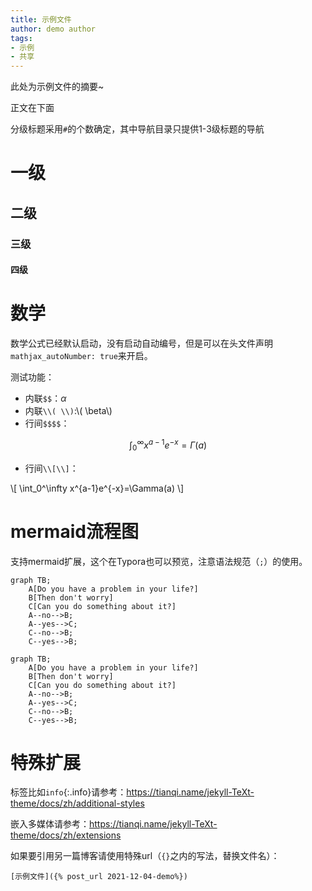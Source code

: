 ```yaml
---
title: 示例文件
author: demo author
tags: 
- 示例
- 共享
---
```


此处为示例文件的摘要~

<!--more-->

正文在下面

分级标题采用`#`的个数确定，其中导航目录只提供1-3级标题的导航

# 一级

## 二级

### 三级

#### 四级



# 数学

数学公式已经默认启动，没有启动自动编号，但是可以在头文件声明`mathjax_autoNumber: true`来开启。

测试功能：

- 内联`$$`：$\alpha$
- 内联`\\( \\)`:\\( \beta\\) 
- 行间`$$$$`：

$$
\int_0^\infty x^{a-1}e^{-x}=\Gamma(a)
$$

- 行间`\\[\\]`：

\\[
\int_0^\infty x^{a-1}e^{-x}=\Gamma(a)
\\]

# mermaid流程图

支持mermaid扩展，这个在Typora也可以预览，注意语法规范（`;`）的使用。
```
graph TB;
    A[Do you have a problem in your life?]
    B[Then don't worry]
    C[Can you do something about it?]
    A--no-->B;
    A--yes-->C;
    C--no-->B;
    C--yes-->B;
```


```mermaid
graph TB;
    A[Do you have a problem in your life?]
    B[Then don't worry]
    C[Can you do something about it?]
    A--no-->B;
    A--yes-->C;
    C--no-->B;
    C--yes-->B;
```

# 特殊扩展

标签比如`info`{:.info}请参考：https://tianqi.name/jekyll-TeXt-theme/docs/zh/additional-styles

嵌入多媒体请参考：https://tianqi.name/jekyll-TeXt-theme/docs/zh/extensions

如果要引用另一篇博客请使用特殊url（`{}`之内的写法，替换文件名）：

```
[示例文件]({% post_url 2021-12-04-demo%})
```

